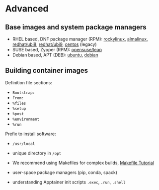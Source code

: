 # Advanced

## Base images and system package managers

- RHEL based, DNF package manager (RPM): [rockylinux](https://hub.docker.com/_/rockylinux), [almalinux](https://hub.docker.com/_/almalinux), [redhat/ubi8](https://hub.docker.com/r/redhat/ubi8), [redhat/ubi9](https://hub.docker.com/r/redhat/ubi9), [centos](https://hub.docker.com/_/centos) (legacy)
- SUSE based, Zypper (RPM): [opensuse/leap](https://hub.docker.com/r/opensuse/leap)
- Debian based, APT (DEB): [ubuntu](https://hub.docker.com/_/ubuntu), [debian](https://hub.docker.com/_/debian)

## Building container images

Definition file sections:

- `Bootstrap:`
- `From:`
- `%files`
- `%setup`
- `%post`
- `%environment`
- `%run`

Prefix to install software:

- `/usr/local`
- unique directory in `/opt`

- We recommend using Makefiles for complex builds, [Makefile Tutorial](https://makefiletutorial.com/)
- user-space package managers (pip, conda, spack)
- understanding Apptainer init scripts `.exec`, `.run`, `.shell`
